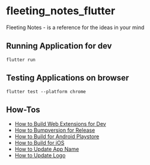 # fleeting_notes_flutter
Fleeting Notes - is a reference for the ideas in your mind

## Running Application for dev
```
flutter run
```

## Testing Applications on browser
```
flutter test --platform chrome
```
## How-Tos
- [How to Build Web Extensions for Dev](build_web_extension_for_dev.md)
- [How to Bumpversion for Release](bump_version_for_release.md)
- [How to Build for Android Playstore](build_for_android_playstore)
- [How to Build for iOS](build_for_ios.md)
- [How to Update App Name](update_app_name.md)
- [How to Update Logo](update_logo.md)

